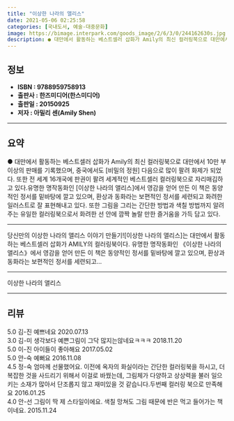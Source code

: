 ```yaml
---
title: "이상한 나라의 앨리스"
date: 2021-05-06 02:25:58
categories: [국내도서, 예술-대중문화]
image: https://bimage.interpark.com/goods_image/2/6/3/0/244162630s.jpg
description: ● 대만에서 활동하는 베스트셀러 삽화가 Amily의 최신 컬러링북으로 대만에서 10만 부 이상의 판매를 기록했으며, 중국에서도 [비밀의 정원] 다음으로 많이 팔려 화제가 되었다. 또한 전 세계 16개국에 판권이 팔려 세계적인 베스트셀러 컬러링북으로 자리매김하고 있다.유명한 명작동화인
---
```


## **정보**

- **ISBN : 9788959758913**
- **출판사 : 한즈미디어(한스미디어)**
- **출판일 : 20150925**
- **저자 : 아밀리 센(Amily Shen)**

------



## **요약**

●  대만에서 활동하는 베스트셀러 삽화가 Amily의 최신 컬러링북으로 대만에서 10만 부 이상의 판매를 기록했으며, 중국에서도 [비밀의 정원] 다음으로 많이 팔려 화제가 되었다. 또한 전 세계 16개국에 판권이 팔려 세계적인 베스트셀러 컬러링북으로 자리매김하고 있다.유명한 명작동화인 [이상한 나라의 앨리스]에서 영감을 얻어 만든 이 책은 동양적인 정서를 밑바탕에 깔고 있으며, 환상과 동화라는 보편적인 정서를 세련되고 화려한 일러스트로 잘 표현해내고 있다.  또한 그림을 그리는 간단한 방법과 색칠 방법까지 알려주는 유일한 컬러링북으로서 화려한 선 안에 깜짝 놀랄 만한 즐거움을 가득 담고 있다.

------

당신만의 이상한 나라의 앨리스 이야기 만들기![이상한 나라의 앨리스]는 대만에서 활동하는 베스트셀러 삽화가 AMILY의 컬러링북이다. 유명한 명작동화인 《이상한 나라의 앨리스》에서 영감을 얻어 만든 이 책은 동양적인 정서를 밑바탕에 깔고 있으며, 환상과 동화라는 보편적인 정서를 세련되고... 

------


이상한 나라의 앨리스 

------


## **리뷰** 

5.0 김-진 예쁘네요 2020.07.13 <br/>3.0 김-미 생각보다 예쁜그림이 그닥 많지는않네요ㅋㅋㅋ 2018.11.20 <br/>5.0 이-진 아이들이 좋아해요 2017.05.02 <br/>5.0 안-숙 예뻐요 2016.11.08 <br/>4.5 정-숙 엄마께 선물했어요. 이전에 옥자의 화실이라는 간단한 컬러링북을 하시고, 더 복잡한 것을 사드리기 위해서 이걸로 바꿨는데, 그림체가 다양하고 상상력을 불러 일으키는 소재가 많아서 단조롭지 않고 재미있을 것 같습니다.두번째 컬러링 북으로 만족해요 2016.01.25 <br/>4.0 안-선 그림이 딱 제 스타일이에요. 색칠 망쳐도 그림 때문에 반은 먹고 들어가는 책이네요. 2015.11.24 <br/>